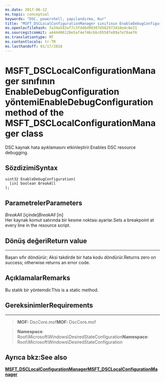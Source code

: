 ```yaml
---
ms.date: 2017-06-12
ms.topic: conceptual
keywords: "DSC, powershell, yapılandırma, Kur"
title: "MSFT_DSCLocalConfigurationManager sınıfının EnableDebugConfiguration yöntemi"
ms.openlocfilehash: fa34a583af7c3fd46d99307d582973410e4c0e31
ms.sourcegitcommit: a444406120e5af4e746cbbc0558fe89a7e78aef6
ms.translationtype: MT
ms.contentlocale: tr-TR
ms.lasthandoff: 01/17/2018
---
```

# <a name="enabledebugconfiguration-method-of-the-msftdsclocalconfigurationmanager-class"></a><span data-ttu-id="76528-103">MSFT_DSCLocalConfigurationManager sınıfının EnableDebugConfiguration yöntemi</span><span class="sxs-lookup"><span data-stu-id="76528-103">EnableDebugConfiguration method of the MSFT_DSCLocalConfigurationManager class</span></span>

<span data-ttu-id="76528-104">DSC kaynak hata ayıklamasını etkinleştirir.</span><span class="sxs-lookup"><span data-stu-id="76528-104">Enables DSC resource debugging.</span></span>

<a name="syntax"></a><span data-ttu-id="76528-105">Sözdizimi</span><span class="sxs-lookup"><span data-stu-id="76528-105">Syntax</span></span>
------

```mof
uint32 EnableDebugConfiguration(
  [in] boolean BreakAll
);
```

<a name="parameters"></a><span data-ttu-id="76528-106">Parametreler</span><span class="sxs-lookup"><span data-stu-id="76528-106">Parameters</span></span>
----------

<span data-ttu-id="76528-107">*BreakAll* \[içinde\]</span><span class="sxs-lookup"><span data-stu-id="76528-107">*BreakAll* \[in\]</span></span>  
<span data-ttu-id="76528-108">Her kaynak komut satırında bir kesme noktası ayarlar.</span><span class="sxs-lookup"><span data-stu-id="76528-108">Sets a breakpoint at every line in the resource script.</span></span>

## <a name="return-value"></a><span data-ttu-id="76528-109">Dönüş değeri</span><span class="sxs-lookup"><span data-stu-id="76528-109">Return value</span></span>
------------

<span data-ttu-id="76528-110">Başarı sıfır döndürür; Aksi takdirde bir hata kodu döndürür.</span><span class="sxs-lookup"><span data-stu-id="76528-110">Returns zero on success; otherwise returns an error code.</span></span>

## <a name="remarks"></a><span data-ttu-id="76528-111">Açıklamalar</span><span class="sxs-lookup"><span data-stu-id="76528-111">Remarks</span></span>

<span data-ttu-id="76528-112">Bu statik bir yöntemdir.</span><span class="sxs-lookup"><span data-stu-id="76528-112">This is a static method.</span></span>

## <a name="requirements"></a><span data-ttu-id="76528-113">Gereksinimler</span><span class="sxs-lookup"><span data-stu-id="76528-113">Requirements</span></span>
------------
><span data-ttu-id="76528-114">**MOF:** DscCore.mof</span><span class="sxs-lookup"><span data-stu-id="76528-114">**MOF:** DscCore.mof</span></span>

><span data-ttu-id="76528-115">**Namespace**: Root\Microsoft\Windows\DesiredStateConfiguration</span><span class="sxs-lookup"><span data-stu-id="76528-115">**Namespace**: Root\Microsoft\Windows\DesiredStateConfiguration</span></span>


## <a name="see-also"></a><span data-ttu-id="76528-116">Ayrıca bkz:</span><span class="sxs-lookup"><span data-stu-id="76528-116">See also</span></span>


[<span data-ttu-id="76528-117">**MSFT_DSCLocalConfigurationManager**</span><span class="sxs-lookup"><span data-stu-id="76528-117">**MSFT_DSCLocalConfigurationManager**</span></span>](msft-dsclocalconfigurationmanager.md)
 

 



